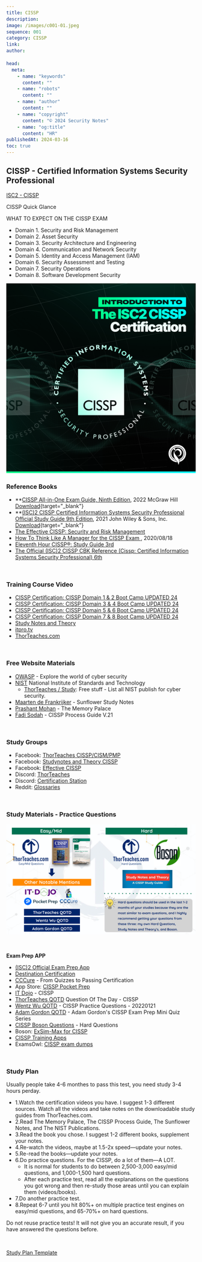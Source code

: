 ```yaml
---
title: CISSP
description:
image: /images/c001-01.jpeg
sequence: 001
category: CISSP
link:
author:

head:
  meta:
    - name: "keywords"
      content: ""
    - name: "robots"
      content: ""
    - name: "author"
      content: ""
    - name: "copyright"
      content: "© 2024 Security Notes"
    - name: "og:title"
      content: "HR"
publishedAt: 2024-03-16
toc: true
---
```


## CISSP - Certified Information Systems Security Professional

<a href="https://www.isc2.org/certifications/cissp">ISC2 - CISSP</a>

CISSP Quick Glance

WHAT TO EXPECT ON THE CISSP EXAM

- Domain 1. Security and Risk Management
- Domain 2. Asset Security
- Domain 3. Security Architecture and Engineering
- Domain 4. Communication and Network Security
- Domain 5. Identity and Access Management (IAM)
- Domain 6. Security Assessment and Testing
- Domain 7. Security Operations
- Domain 8. Software Development Security

![c001-01.jpeg](/images/c001-01.jpeg)

### Reference Books

- \*\*<a href="https://www.amazon.com/-/zh_TW/dp/B0C5YW939P/ref=sr_1_1?crid=3W2E0QLEH1GD9&dib=eyJ2IjoiMSJ9.jARKvZDSZUYdWTkD4Js_hzExlXJcN05F2FSizfDypRd0Nbc_zCzD44rSLse-Id5kS6WaxAAzU9S7uCTkVuBsmypFU3P6PisGjILa4-FVSHT2ET04sEB3h_uDfl84NdQcH3yBg3QhPeWYHKQpiDJD3Jf_tmbwrqCdMdG1_IvtztAY5L3kZO7mUAl62xQhqOxZrXlfCnNupx6xhn1tzf1JhPWWeQYvSbuwCZRkYqUDco4.uyl61lWSo-OyNHgnyuDSC4LLiZA91KZ7LJbobUspKv0&dib_tag=se&keywords=CISSP+All-in-One+Exam+Guide%2C+Ninth+Edition&qid=1712619084&sprefix=cissp+all-in-one+exam+guide%2C+ninth+edition+%2Caps%2C264&sr=8-1">CISSP All-in-One Exam Guide, Ninth Edition</a>, 2022 McGraw Hill [Download](/files/CISSP-003-security-cissp-all-in-one-exam-guide-6th-edition.pdf){target="\_blank"}
- **<a href="https://www.amazon.com/-/zh_TW/dp/B0BWX1V5M8/ref=sr_1_1?crid=3GOB9QYCHNJGI&dib=eyJ2IjoiMSJ9.Xm3moY6ePpiBWyVhHwvFJ_eJFSxuP-7JyWRysDNvs_8.1rG3DsYTwp2e8IGtJ6cHolMCZclv2Dfwa8RtjWcZ4s0&dib_tag=se&keywords=%28ISC%292+CISSP+Certified+Information+Systems+Security+Professional+Official+Study+Guide+9th+Edition%2C+**&qid=1712619194&s=audible&sprefix=isc+2+cissp+certified+information+systems+security+professional+official+study+guide+9th+edition%2C+%2Caudible%2C478&sr=1-1">(ISC)2 CISSP Certified Information Systems Security Professional Official Study Guide 9th Edition</a>, 2021 John Wiley & Sons, Inc. [Download](/files/CISSP-004-cissp-certified-information-systems-security-professional.pdf){target="\_blank"}
- <a href="https://www.amazon.com/-/zh_TW/Wentz-Wu/dp/9574376478/ref=sr_1_1?crid=282Y23S7XZIH5&dib=eyJ2IjoiMSJ9.K2Fpkboknz1YT2wh-vY4f-Ymt5ZRx8KYjctLvN-TledKo8VYUcI1mbw0R_9zzpsKmVK69eCVtgCBdYm2Se-4FeTWiARkL7emQNUsLCzL_bp9zQ0qriZXf-wcVRuNzEbcaqr3_UYUHlSwSvAndkcUtf62FiMRmR_HduVwMomAMG7PW_i8vqPD5HNFh-w_wecMPJM3sp7KvvUI-PrOoSztDBVt0HH7cR_XIzs1xMlEkoE.nSDsC3wCOEUwslgguXXoXzSPqQ9oRirmiw8TSff3ALI&dib_tag=se&keywords=the+effective+cissp&qid=1712620370&sprefix=the+effective+cissp%2Caps%2C265&sr=8-1">The Effective CISSP: Security and Risk Management</a>
- <a href="https://www.amazon.com/-/zh_TW/Luke-Ahmed/dp/1735085197/ref=sr_1_1?crid=KW07LAN0329A&dib=eyJ2IjoiMSJ9.KgzjDXPVsXB3WgDpmA4nUaX6s0RKqGxv6GCmLT4JC1J-kT5Pilc4fXSNyTXtrZSBDHdMUX29yiGPAggDLpB8BDdDNrd76nYKFo7sRqlCSyy9kp4n8oU7VPBZsnBvbVDAW_NKqiRdRI6LORR3fRNXDjB5OWrJ3H8bYkmtREtI0Gx9g-PCvhshPXw0-pSggty9yDN-lHo5Gyw1CJihyfVcQVvSJjBjqZKc2Gia1DGUIPM.MmYXFqv0GFgKMnQMHnz1qmOUavm2Hx-ScqSxfdNHQQA&dib_tag=se&keywords=how+to+think+like+a+manager+for+the+cissp&qid=1712620503&sprefix=how+to+think+like+a+manager+for+the+cissp%2Caps%2C245&sr=8-1">How To Think Like A Manager for the CISSP Exam </a>, 2020/08/18
- <a href="https://www.amazon.com/-/zh_TW/Joshua-Feldman/dp/0128112484/ref=sr_1_1?crid=NZI4LIVXQSEU&dib=eyJ2IjoiMSJ9.T67RBjmJ4_vcs-DmqwO9wrld9Ulcnw5bDYi13v23ZBugYzk0P1GvEK30XmN8eZi-o2IuNuhqGoYBDys9c6O5x1Ccj_XUkbKNkmPRxeE7MjxZ0ce5m3OIAm_GE66qsZPujCFoOsr1wQTR9lFk2PEo7qyj80WIrIiU4Dm5W38VDhYDpHzWFEhMa8F9UnFlByGeffojJTFr9IjQWsDqbvfP8dcnzPFYJMumgu-W_YuYKdQ.QcsnY5tSCznVTdoL0iQ8NrmwEWzXtFOMvf2kepFqlVo&dib_tag=se&keywords=11+hour+cissp&qid=1712620569&sprefix=11+hour+cissp+%2Caps%2C246&sr=8-1">Eleventh Hour CISSP®: Study Guide 3rd </a>
- <a href="https://www.amazon.com/-/zh_TW/Arthur-J-Deane/dp/1119789990/ref=sr_1_5?crid=25SGUP9J1DQFP&dib=eyJ2IjoiMSJ9.e3TZk_mfg1MPDNefMYDhr_qwvPOiDVVBdPidYzTFuF5GMc-CjmzIAwQfztueExGvSTNCoHENMgJmuj7iUY8qeyFiR2TF0eAhkimhNXZ47Cm90zsXC3MXrb0j-7ioZ5EgOfXgNBoS4_8bhp5PG-N7o9s4RUFYHNyRUsWQwTmmFGWzBo6_vXsG7N3XQMsqnTbUZeqLBfV-u29S4zl8kfhDM1xivRY5nEJw_idW2McxQHo.di1HkZibJ4hGTGcuvWB3i42BUJWMsCXzdcJd4pKRJl4&dib_tag=se&keywords=CISSP+an+isc+certification&qid=1712620686&sprefix=cissp+an+isc+certification%2Caps%2C263&sr=8-5">The Official (ISC)2 CISSP CBK Reference (Cissp: Certified Information Systems Security Professional) 6th</a>

<br>

### Training Course Video

- <a href="https://www.udemy.com/course/cissp-domain-1-2/?couponCode=KEEPLEARNING">CISSP Certification: CISSP Domain 1 & 2 Boot Camp UPDATED 24</a>
- <a href="https://www.udemy.com/course/cissp-domain-3-4/?couponCode=KEEPLEARNING">CISSP Certification: CISSP Domain 3 & 4 Boot Camp UPDATED 24</a>
- <a href="https://www.udemy.com/course/cissp-domain-5-6/?couponCode=KEEPLEARNING">CISSP Certification: CISSP Domain 5 & 6 Boot Camp UPDATED 24</a>
- <a href="https://www.udemy.com/course/cissp-domain-7-8/?couponCode=KEEPLEARNING">CISSP Certification: CISSP Domain 7 & 8 Boot Camp UPDATED 24</a>
- <a href="https://www.studynotesandtheory.com/">Study Notes and Theory</a>
- <a href="https://www.youtube.com/playlist?list=PLc6zqGSJMvCSghnf6c3ZyGT77oBFivTO2">itpro.tv</a>
- <a href="https://thorteaches.com/">ThorTeaches.com</a>

<br>

### Free Website Materials

- <a href="https://owasp.org/">OWASP</a> - Explore the world of cyber security
- <a href="https://www.nist.gov/">NIST</a> National Institute of Standards and Technology
  - <a href="https://thorteaches.com/study/">ThorTeaches / Study</a>: Free stuff - List all NIST publish for cyber security.
- <a href="https://thorteaches.com/wp-content/uploads/2018/08/Sunflower-2.0.pdf">Maarten de Frankrijker</a> - Sunflower Study Notes
- <a href="https://thorteaches.com/wp-content/uploads/2023/01/The-Memory-Palace-by-Prashant-Mohan-2023-Version-4.pdf">Prashant Mohan</a> - The Memory Palace
- <a href="https://thorteaches.com/wp-content/uploads/2020/07/Fadis-CISSP-Process-guide-v21-Fadi-ThorTeaches.pdf">Fadi Sodah</a> - CISSP Process Guide V.21

<br>

### Study Groups

- Facebook: <a href="https://www.facebook.com/thorteaches/">ThorTeaches CISSP/CISM/PMP</a>
- Facebook: <a href="https://www.facebook.com/groups/1525346961013038/">Studynotes and Theory CISSP</a>
- Facebook: <a href="https://www.facebook.com/groups/EffectiveCISSP/">Effective CISSP</a>
- Discord: <a href="https://thorteaches.com/study/">ThorTeaches</a>
- Discord: <a href="https://discord.com/invite/certstation">Certification Station</a>
- Reddit: <a href="https://www.reddit.com/r/cissp">Glossaries</a>

<br>

### Study Materials - Practice Questions

![c001-02.jpeg](/images/c001-02.png)

<br>

**Exam Prep APP**

- <a href="https://learnzapp.com/apps/cissp/">(ISC)2 Official Exam Prep App</a>
- <a href="https://destcert.com/practice-questions/">Destination Certification</a>
- <a href="https://cccure.education/">CCCure</a> - From Quizzes to Passing Certification
- App Store: <a href="https://apps.apple.com/us/app/cissp-pocket-prep/id676938992">CISSP Pocket Prep</a>
- <a href="https://www.itdojo.com/courses-cyber-security-info-assurance/cissp/">IT Dojo</a> - CISSP
- <a href="https://thorteaches.com/free-qotd/">ThorTeaches QOTD</a> Question Of The Day - CISSP
- <a href="https://wentzwu.com/category/qotd/">Wentz Wu QOTD</a> - CISSP Practice Questions - 20220121
- <a href="https://go.itpro.tv/weekly-cissp-quiz">Adam Gordon QOTD</a> - Adam Gordon's CISSP Exam Prep Mini Quiz Series
- <a href="https://cart.thorteaches.com/boson/">CISSP Boson Questions</a> - Hard Questions
- Boson: <a href="https://www.boson.com/practice-exam/cissp-isc2-practice-exam">ExSim-Max for CISSP</a>
- <a href="https://www.facebook.com/cissptrainingapps/posts/pfbid0T52Le3KrXMaarrA2QMRcEHkLsRm5YsdtCHgD4ePQvuUjZfJk7KLuECkeBrkX7EBKl">CISSP Training Apps</a>
- ExamsOwl: <a href="https://examsowl.com/exams/?e=CISSP&k=exam%20dumps&gad_source=1&gclid=Cj0KCQjwztOwBhD7ARIsAPDKnkAhysquKAt21gd3V0p4GYHXeJxagPO5Zg0wMrME4e2lbqsdmVGL1xAaAmooEALw_wcB">CISSP exam dumps</a>

<br>

### Study Plan

Usually people take 4-6 monthes to pass this test, you need study 3-4 hours perday.

- 1.Watch the certification videos you have. I suggest 1-3 different sources. Watch all the videos and take notes on the downloadable study guides from ThorTeaches.com.
- 2.Read The Memory Palace, The CISSP Process Guide, The Sunflower Notes, and The NIST Publications.
- 3.Read the book you chose. I suggest 1-2 different books, supplement your notes.
- 4.Re-watch the videos, maybe at 1.5-2x speed—update your notes.
- 5.Re-read the books—update your notes.
- 6.Do practice questions. For the CISSP, do a lot of them—A LOT.
  - It is normal for students to do between 2,500-3,000 easy/mid questions, and 1,000-1,500 hard questions.
  - After each practice test, read all the explanations on the questions you got wrong and then re-study those areas until you can explain them (videos/books).
- 7.Do another practice test.
- 8.Repeat 6-7 until you hit 80%+ on multiple practice test engines on easy/mid questions, and 65-70%+ on hard questions.

Do not reuse practice tests! It will not give you an accurate result, if you have answered the questions before.

<br>

[Study Plan Template](/files/THOR-004-2022-ThorTeaches-CISSP-study-plan-1.pdf)

<br>
